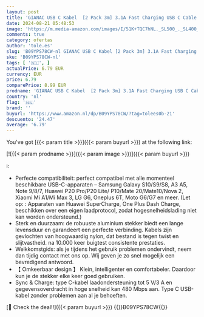 ```yaml
---
layout: post
title: 'GIANAC USB C Kabel  [2 Pack 3m] 3.1A Fast Charging USB C Cable  Braided Data CableUSB C to USB A for Samsung S20 S10 Playstation 5 Google/USB C Kabel 2m'
date: 2024-08-21 05:48:53
image: 'https://m.media-amazon.com/images/I/51K+TQC7hNL._SL500_._SL400_.jpg'
comments: true
category: ofertas
author: 'tole.es'
slug: 'B09YPS78CW-nl GIANAC USB C Kabel [2 Pack 3m] 3.1A Fast Charging USB C...'
sku: 'B09YPS78CW-nl'
tags: [ '🇳🇱', ]
actualPrice: 6.79 EUR
currency: EUR
price: 6.79
comparePrice: 8.99 EUR
prodname: 'GIANAC USB C Kabel  [2 Pack 3m] 3.1A Fast Charging USB C Cable  Braided Data CableUSB C to USB A for Samsung S20 S10 Playstation 5 Google/USB C Kabel 2m'
country: 'nl'
flag: '🇳🇱'
brand: ''
buyurl: 'https://www.amazon.nl/dp/B09YPS78CW/?tag=tolees0b-21'
descuento: '24.47'
average: '6.79'
---
```


You've got [{{< param title >}}]({{< param buyurl >}}) at the following link:

[![{{< param prodname >}}]({{< param image >}})]({{< param buyurl >}})

ℹ️:

- Perfecte compatibiliteit: perfect compatibel met alle momenteel beschikbare USB-C-apparaten – Samsung Galaxy S10/S9/S8, A3 A5, Note 9/8/7, Huawei P20 Pro/P20 Lite/ P10/Mate 20/Mate10/Nova 2, Xiaomi Mi A1/Mi Max 3, LG G6, Oneplus 6T, Moto G6/G7 en meer. (Let op: : Apparaten van Huawei SuperCharge, One Plus Dash Charge, beschikken over een eigen laadprotocol, zodat hogesnelheidslading niet kan worden ondersteund.)
- Sterk en duurzaam: de robuuste aluminium stekker biedt een lange levensduur en garandeert een perfecte verbinding. Kabels zijn gevlochten van hoogwaardig nylon, dat bestand is tegen twist en slijtvastheid. na 10.000 keer buigtest consistente prestaties.
- Welkkomstgids: als je tijdens het gebruik problemen ondervindt, neem dan tijdig contact met ons op. Wij geven je zo snel mogelijk een bevredigend antwoord.
- 【 Omkeerbaar design 】 Klein, intelligenter en comfortabeler. Daardoor kun je de stekker elke keer goed gebruiken.
- Sync & Charge: type C-kabel laadondersteuning tot 5 V/3 A en gegevensoverdracht in hoge snelheid kan 480 Mbps aan. Type C USB-kabel zonder problemen aan al je behoeften.

[🛒 Check the deal!!]({{< param buyurl >}})
{{<world>}}B09YPS78CW{{</world>}}
